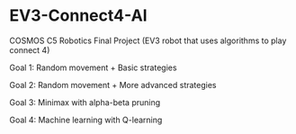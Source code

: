 # EV3-Connect4-AI
COSMOS C5 Robotics Final Project (EV3 robot that uses algorithms to play connect 4)

Goal 1: Random movement + Basic strategies

Goal 2: Random movement + More advanced strategies

Goal 3: Minimax with alpha-beta pruning

Goal 4: Machine learning with Q-learning
